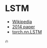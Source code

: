 # LSTM

- [Wikipedia](https://en.wikipedia.org/wiki/Long_short-term_memory)
- [2014 paper](https://arxiv.org/pdf/1402.1128)
- [torch.nn.LSTM](https://docs.pytorch.org/docs/stable/generated/torch.nn.LSTM.html)

🔥